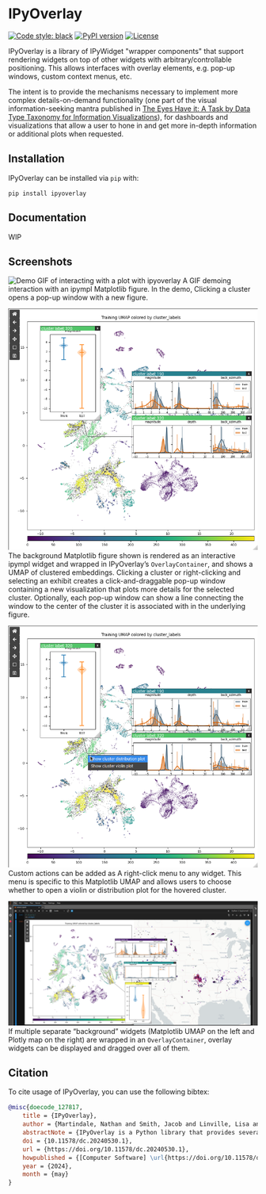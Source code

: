 # IPyOverlay

[![Code style: black](https://img.shields.io/badge/code%20style-black-000000.svg)](https://github.com/psf/black)
[![PyPI version](https://badge.fury.io/py/ipyoverlay.svg)](https://badge.fury.io/py/ipyoverlay)
[![License](https://img.shields.io/pypi/l/ipyoverlay)](https://github.com/ORNL/ipyoverlay/blob/main/LICENSE)

IPyOverlay is a library of IPyWidget "wrapper components" that support rendering widgets on top of other
widgets with arbitrary/controllable positioning. This allows interfaces with
overlay elements, e.g. pop-up windows, custom context menus, etc.

The intent is to provide the mechanisms necessary to implement more complex
details-on-demand functionality (one part of the visual information-seeking mantra published
in [The Eyes Have it: A Task by Data Type Taxonomy for Information Visualizations](https://doi.org/10.1016/B978-155860915-0/50046-9)),
for dashboards and visualizations that allow a user to hone in and get more
in-depth information or additional plots when requested.


## Installation

IPyOverlay can be installed via `pip` with:

```
pip install ipyoverlay
```

## Documentation

WIP

## Screenshots

![Demo GIF of interacting with a plot with ipyoverlay](img/demo.gif)
A GIF demoing interaction with an ipympl Matplotlib figure. In the demo,
Clicking a cluster opens a pop-up window with a new figure.

![Figures rendered on top of other figures](img/overlay_figures.png)
The background Matplotlib figure shown is rendered as an interactive ipympl
widget and wrapped in IPyOverlay’s `OverlayContainer`, and shows a UMAP of
clustered embeddings. Clicking a cluster or right-clicking and selecting an
exhibit creates a click-and-draggable pop-up window containing a new
visualization that plots more details for the selected cluster. Optionally, each
pop-up window can show a line connecting the window to the center of the cluster
it is associated with in the underlying figure.

![Right click context menu](img/context_menu.png)
Custom actions can be added as A right-click menu to any widget. This menu is
specific to this Matplotlib UMAP and allows users to choose whether to open a
violin or distribution plot for the hovered cluster.

![Overlay widgets can span larger areas in the notebook](img/overlay_figures_over_multiple.png)
If multiple separate “background” widgets (Matplotlib UMAP on the left and
Plotly map on the right) are wrapped in an `OverlayContainer`, overlay widgets
can be displayed and dragged over all of them.

## Citation

To cite usage of IPyOverlay, you can use the following bibtex:

```bibtex
@misc{doecode_127817,
    title = {IPyOverlay},
    author = {Martindale, Nathan and Smith, Jacob and Linville, Lisa and Hite, Jason and Adams, Mark and Stewart, Scott},
    abstractNote = {IPyOverlay is a Python library that provides several IPyWidget components for use within the Jupyter software ecosystem. These components add novel UI capabilities to enable details-on-demand interaction paradigms by providing the ability to render widgets on top of other widgets with arbitrary and controllable positioning. This capability enables adding click-and-draggable overlay windows containing other widgets, right-click context menus, and more complex tooltip functionality.},
    doi = {10.11578/dc.20240530.1},
    url = {https://doi.org/10.11578/dc.20240530.1},
    howpublished = {[Computer Software] \url{https://doi.org/10.11578/dc.20240530.1}},
    year = {2024},
    month = {may}
}
```
